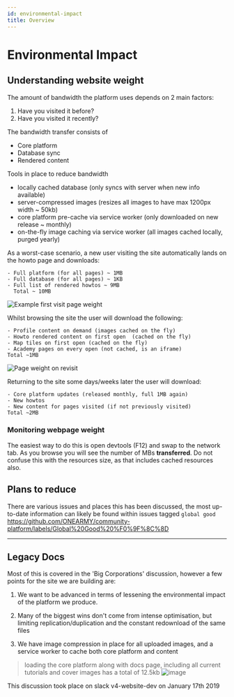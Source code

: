 ```yaml
---
id: environmental-impact
title: Overview
---
```


# Environmental Impact

## Understanding website weight

The amount of bandwidth the platform uses depends on 2 main factors:

1. Have you visited it before?
2. Have you visited it recently?

The bandwidth transfer consists of

- Core platform
- Database sync
- Rendered content

Tools in place to reduce bandwidth

- locally cached database (only syncs with server when new info available)
- server-compressed images (resizes all images to have max 1200px width ~ 50kb)
- core platform pre-cache via service worker (only downloaded on new release ~ monthly)
- on-the-fly image caching via service worker (all images cached locally, purged yearly)

As a worst-case scenario, a new user visiting the site automatically lands on the howto page and downloads:

```
- Full platform (for all pages) ~ 1MB
- Full database (for all pages) ~ 1KB
- Full list of rendered howtos ~ 9MB
  Total ~ 10MB
```

![Example first visit page weight](https://i.ibb.co/G3NFsDQ/Picture1.png)

Whilst browsing the site the user will download the following:

```
- Profile content on demand (images cached on the fly)
- Howto rendered content on first open  (cached on the fly)
- Map tiles on first open (cached on the fly)
- Academy pages on every open (not cached, is an iframe)
Total ~1MB
```

![Page weight on revisit](https://i.ibb.co/nb2MVtg/Picture2.png)

Returning to the site some days/weeks later the user will download:

```
- Core platform updates (released monthly, full 1MB again)
- New howtos
- New content for pages visited (if not previously visited)
Total ~2MB
```

### Monitoring webpage weight

The easiest way to do this is open devtools (F12) and swap to the network tab. As you browse you will see the number of MBs **transferred**. Do not confuse this with the resources size, as that includes cached resources also.

## Plans to reduce

There are various issues and places this has been discussed, the most up-to-date information can likely be found within issues tagged `global good`  
https://github.com/ONEARMY/community-platform/labels/Global%20Good%20%F0%9F%8C%8D

---

## Legacy Docs

Most of this is covered in the 'Big Corporations' discussion, however a few points for the site we are building are:

1. We want to be advanced in terms of lessening the environmental impact of the platform we produce.

2. Many of the biggest wins don't come from intense optimisation, but limiting replication/duplication and the constant redownload of the same files

3. We have image compression in place for all uploaded images, and a service worker to cache both core platform and content

> loading the core platform along with docs page, including all current tutorials and cover images has a total of 12.5kb
> ![image](https://i.ibb.co/3BZQ8g1/Picture1.png)

This discussion took place on slack v4-website-dev on January 17th 2019

